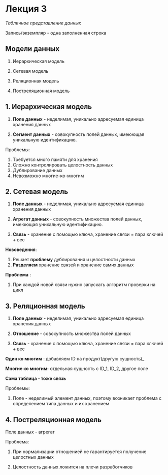 # Лекция 3

_Табличное представление данных_

Запись/экземпляр - одна заполненная строка

## Модели данных

1. Иерархическая модель

2. Сетевая модель

3. Реляционная модель

4. Постреляционная модель

## 1. Иерархическая модель

1. **Поле данных** - неделимая,  уникально адресуемая единица хранения данных

2. **Сегмент данных** - совокупность полей данных, имеюющая уникальную идентификацию.

Проблемы:

1. Требуется много памяти для хранения
2. Сложно контролировать целостность данных
3. Дублирование данных
4. Невозможно многие-ко-многим

## 2. Сетевая модель

1. **Поле данных** - неделимая,  уникально адресуемая единица хранения данных

2. **Агрегат данных** - совокупность множества полей данных, имеюющая уникальную идентификацию.

3. **Связь** - хранение с помощью ключа, хранение связи = пара ключей + вес

**Нововедения**:

1. Решает **проблему** дублирования  и целостности данных
2. **Разделяем** хранение связей и хранение самих данных

**Проблема** :

1. При каждой новой связи нужно запускать алгоритм проверки на цикл

## 3. Реляционная модель

1. **Поле данных** - неделимая,  уникально адресуемая единица хранения данных

2. **Отношение** - совокупность множества полей данных

3. **Связь** - хранение с помощью ключа, хранение связи = пара ключей + вес

**Один ко многим** : добавляем ID на продукт(другую сущность)_

**Многие ко многим:** отдельная сущность с ID_1, ID_2, другое поле

**Сама таблица - тоже связь**

Проблемы:

1. Поле - неделимый элемент данных, поэтому возникает проблема с определением типа данных и их хранением


## 4. Постреляционная модель

Поле данных - агрегат

Проблема:

1. При нормализации отношенией не гарантируется получение целостных данных

2. Целостность данных ложится на плечи разработчиков
